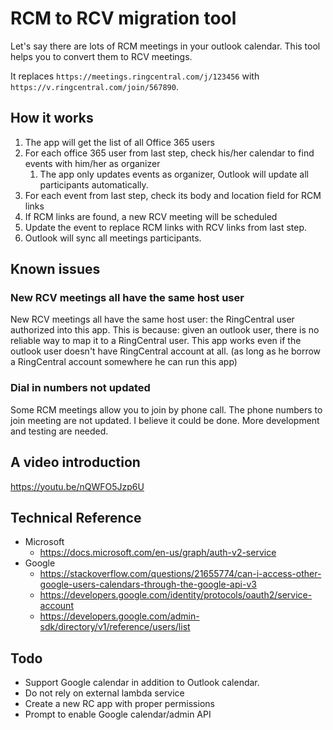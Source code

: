 # RCM to RCV migration tool

Let's say there are lots of RCM meetings in your outlook calendar. This tool helps you to convert them to RCV meetings.

It replaces `https://meetings.ringcentral.com/j/123456` with `https://v.ringcentral.com/join/567890`.


## How it works

1. The app will get the list of all Office 365 users
1. For each office 365 user from last step, check his/her calendar to find events with him/her as organizer
    1. The app only updates events as organizer, Outlook will update all participants automatically.
1. For each event from last step, check its body and location field for RCM links
1. If RCM links are found, a new RCV meeting will be scheduled
1. Update the event to replace RCM links with RCV links from last step.
1. Outlook will sync all meetings participants.


## Known issues

### New RCV meetings all have the same host user

New RCV meetings all have the same host user: the RingCentral user authorized into this app. 
This is because: given an outlook user, there is no reliable way to map it to a RingCentral user.
This app works even if the outlook user doesn't have RingCentral account at all. (as long as he borrow a RingCentral account somewhere he can run this app)


### Dial in numbers not updated

Some RCM meetings allow you to join by phone call. The phone numbers to join meeting are not updated.
I believe it could be done. More development and testing are needed.


## A video introduction

https://youtu.be/nQWFO5Jzp6U


## Technical Reference

- Microsoft
    - https://docs.microsoft.com/en-us/graph/auth-v2-service
- Google
    - https://stackoverflow.com/questions/21655774/can-i-access-other-google-users-calendars-through-the-google-api-v3
    - https://developers.google.com/identity/protocols/oauth2/service-account
    - https://developers.google.com/admin-sdk/directory/v1/reference/users/list


## Todo

- Support Google calendar in addition to Outlook calendar.
- Do not rely on external lambda service
- Create a new RC app with proper permissions
- Prompt to enable Google calendar/admin API
